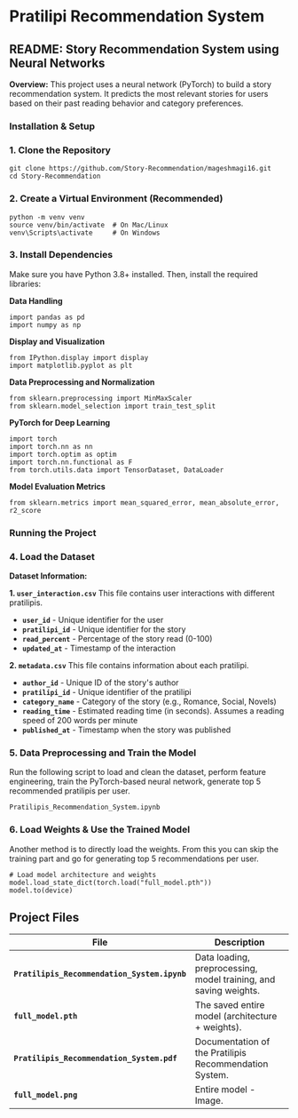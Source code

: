 # Pratilipi Recommendation System  

## README: Story Recommendation System using Neural Networks

**Overview:**
This project uses a neural network (PyTorch) to build a story recommendation system.
It predicts the most relevant stories for users based on their past reading behavior and category preferences.

### Installation & Setup
### 1. Clone the Repository
```
git clone https://github.com/Story-Recommendation/mageshmagi16.git
cd Story-Recommendation
```
### 2️. Create a Virtual Environment (Recommended)
```
python -m venv venv
source venv/bin/activate  # On Mac/Linux
venv\Scripts\activate     # On Windows
```

### 3. Install Dependencies
Make sure you have Python 3.8+ installed. Then, install the required libraries:

**Data Handling**
```
import pandas as pd
import numpy as np
```

**Display and Visualization**
```
from IPython.display import display
import matplotlib.pyplot as plt
```

**Data Preprocessing and Normalization**
```
from sklearn.preprocessing import MinMaxScaler
from sklearn.model_selection import train_test_split
```

**PyTorch for Deep Learning**
```
import torch
import torch.nn as nn
import torch.optim as optim
import torch.nn.functional as F
from torch.utils.data import TensorDataset, DataLoader
```

**Model Evaluation Metrics**
```
from sklearn.metrics import mean_squared_error, mean_absolute_error, r2_score
```

### Running the Project

### 4. Load the Dataset

**Dataset Information:**

**1. `user_interaction.csv`**
This file contains user interactions with different pratilipis.

- **`user_id`** - Unique identifier for the user  
- **`pratilipi_id`** - Unique identifier for the story  
- **`read_percent`** - Percentage of the story read (0-100)  
- **`updated_at`** - Timestamp of the interaction 

**2. `metadata.csv`**
This file contains information about each pratilipi.

- **`author_id`** - Unique ID of the story's author  
- **`pratilipi_id`** - Unique identifier of the pratilipi  
- **`category_name`** - Category of the story (e.g., Romance, Social, Novels)  
- **`reading_time`** - Estimated reading time (in seconds). Assumes a reading speed of 200 words per minute  
- **`published_at`** - Timestamp when the story was published  

### 5. Data Preprocessing and Train the Model

Run the following script to load and clean the dataset, perform feature engineering, train the PyTorch-based neural network, generate top 5 recommended pratilipis per user.
```
Pratilipis_Recommendation_System.ipynb
```

### 6. Load Weights & Use the Trained Model
Another method is to directly load the weights. From this you can skip the training part and go for generating top 5 recommendations per user.
```
# Load model architecture and weights
model.load_state_dict(torch.load("full_model.pth"))
model.to(device)
```

## Project Files

| File | Description |
|------|------------|
| **`Pratilipis_Recommendation_System.ipynb`** | Data loading, preprocessing, model training, and saving weights. |
| **`full_model.pth`** | The saved entire model (architecture + weights). |
| **`Pratilipis_Recommendation_System.pdf`** | Documentation of the Pratilipis Recommendation System. |
| **`full_model.png`** | Entire model - Image. |










